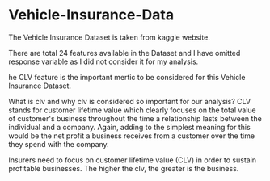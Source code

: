 # Vehicle-Insurance-Data

The Vehicle Insurance Dataset is taken from kaggle website.

There are total 24 features available in the Dataset and I have omitted response variable as I did not consider it for my analysis.

he CLV feature is the important mertic to be considered for this Vehicle Insurance Dataset.

What is clv and why clv is considered so important for our analysis?
CLV stands for customer lifetime value which clearly focuses on the total value of customer's business throughout the time a relationship lasts between the individual and a company. Again, adding to the simplest meaning for this would be the net profit a business receives from a customer over the time they spend with the company.

Insurers need to focus on customer lifetime value (CLV) in order to sustain profitable businesses. The higher the clv, the greater is the business.
